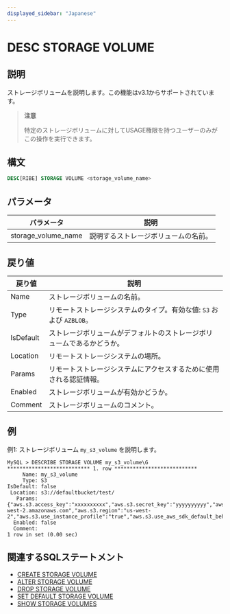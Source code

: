 ```yaml
---
displayed_sidebar: "Japanese"
---
```


# DESC STORAGE VOLUME

## 説明

ストレージボリュームを説明します。この機能はv3.1からサポートされています。

> **注意**
>
> 特定のストレージボリュームに対してUSAGE権限を持つユーザーのみがこの操作を実行できます。

## 構文

```SQL
DESC[RIBE] STORAGE VOLUME <storage_volume_name>
```

## パラメータ

| **パラメータ**       | **説明**                                     |
| ------------------- | ------------------------------------------- |
| storage_volume_name | 説明するストレージボリュームの名前。 |

## 戻り値

| **戻り値** | **説明**                                              |
| ---------- | ------------------------------------------------------------ |
| Name       | ストレージボリュームの名前。                              |
| Type       | リモートストレージシステムのタイプ。有効な値: `S3` および `AZBLOB`。 |
| IsDefault  | ストレージボリュームがデフォルトのストレージボリュームであるかどうか。    |
| Location   | リモートストレージシステムの場所。                   |
| Params     | リモートストレージシステムにアクセスするために使用される認証情報。 |
| Enabled    | ストレージボリュームが有効かどうか。                       |
| Comment    | ストレージボリュームのコメント。                           |

## 例

例1: ストレージボリューム `my_s3_volume` を説明します。

```Plain
MySQL > DESCRIBE STORAGE VOLUME my_s3_volume\G
*************************** 1. row ***************************
     Name: my_s3_volume
     Type: S3
IsDefault: false
 Location: s3://defaultbucket/test/
   Params: {"aws.s3.access_key":"xxxxxxxxxx","aws.s3.secret_key":"yyyyyyyyyy","aws.s3.endpoint":"https://s3.us-west-2.amazonaws.com","aws.s3.region":"us-west-2","aws.s3.use_instance_profile":"true","aws.s3.use_aws_sdk_default_behavior":"false"}
  Enabled: false
  Comment: 
1 row in set (0.00 sec)
```

## 関連するSQLステートメント

- [CREATE STORAGE VOLUME](./CREATE_STORAGE_VOLUME.md)
- [ALTER STORAGE VOLUME](./ALTER_STORAGE_VOLUME.md)
- [DROP STORAGE VOLUME](./DROP_STORAGE_VOLUME.md)
- [SET DEFAULT STORAGE VOLUME](./SET_DEFAULT_STORAGE_VOLUME.md)
- [SHOW STORAGE VOLUMES](./SHOW_STORAGE_VOLUMES.md)
